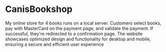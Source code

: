 # CanisBookshop
My online store for 4 books runs on a local server. Customers select books, pay with MasterCard on the payment page, and validate the payment. If successful, they're redirected to a confirmation page. The website showcases optimized design and functionality for desktop and mobile, ensuring a secure and efficient user experience
